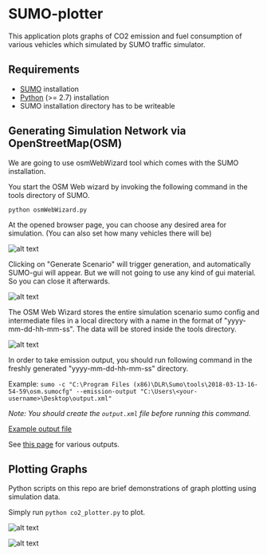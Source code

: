 # SUMO-plotter
This application plots graphs of CO2 emission and fuel consumption of various vehicles which simulated by SUMO traffic simulator. 
## Requirements
- [SUMO](http://sumo.dlr.de/userdoc/Installing.html) installation
- [Python](http://www.python.org/) (>= 2.7) installation
- SUMO installation directory has to be writeable
## Generating Simulation Network via OpenStreetMap(OSM)
We are going to use osmWebWizard tool which comes with the SUMO installation.

You start the OSM Web wizard by invoking the following command in the tools directory of SUMO. 

```python osmWebWizard.py```

At the opened browser page, you can choose any desired area for simulation. (You can also set how many vehicles there will be)

![alt text](res/scenerio.png)

Clicking on "Generate Scenario" will trigger generation, and automatically SUMO-gui will appear. But we will not going to use any kind of gui material. So you can close it afterwards.

![alt text](res/simulation.png)

The OSM Web Wizard stores the entire simulation scenario sumo config and intermediate files in a local directory with a name in the format of "yyyy-mm-dd-hh-mm-ss". The data will be stored inside the tools directory.

![alt text](res/timestamp.png)

In order to take emission output, you should run following command in the freshly generated "yyyy-mm-dd-hh-mm-ss" directory. 

Example: `sumo -c "C:\Program Files (x86)\DLR\Sumo\tools\2018-03-13-16-54-59\osm.sumocfg" --emission-output "C:\Users\<your-username>\Desktop\output.xml"` 

*Note: You should create the `output.xml` file before running this command.*

[Example output file](output.xml)

See [this page](http://sumo.dlr.de/userdoc/Simulation/Output.html) for various outputs.

## Plotting Graphs
Python scripts on this repo are brief demonstrations of graph plotting using simulation data.

Simply run `python co2_plotter.py` to plot.

![alt text](res/co2.png)

![alt text](res/fuel.png)